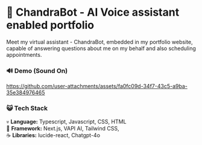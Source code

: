 # 💄 ChandraBot - AI Voice assistant enabled portfolio

Meet my virtual assistant - ChandraBot, embedded in my portfolio website, capable of answering questions about me on my behalf and also scheduling appointments. 

### 🔊 Demo (Sound On)

  

https://github.com/user-attachments/assets/fa0fc09d-34f7-43c5-a9ba-35e384976465



### 😺 Tech Stack

💀 __Language:__ Typescript, Javascript, CSS, HTML<br>
🤡 __Framework:__ Next.js, VAPI AI, Tailwind CSS, <br>
☕ __Libraries:__ lucide-react, Chatgpt-4o

